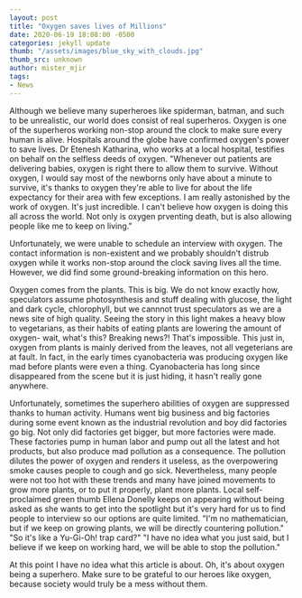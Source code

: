 ```yaml
---
layout: post
title: "Oxygen saves lives of Millions"
date: 2020-06-19 18:08:00 -0500
categories: jekyll update
thumb: "/assets/images/blue_sky_with_clouds.jpg"
thumb_src: unknown
author: mister_mjir
tags:
- News
---
```


Although we believe many superheroes like spiderman, batman, and such to be unrealistic, our world does consist of real superheros. Oxygen is one of the superheros
working non-stop around the clock to make sure every human is alive. Hospitals around the globe have confirmed oxygen's power to save lives. Dr Etenesh Katharina, who
works at a local hospital, testifies on behalf on the selfless deeds of oxygen. "Whenever out patients are delivering babies, oxygen is right there to allow them to
survive. Without oxygen, I would say most of the newborns only have about a minute to survive, it's thanks to oxygen they're able to live for about the life
expectancy for their area with few exceptions. I am really astonished by the work of oxygen. It's just incredible. I can't believe how oxygen is doing this all across
the world. Not only is oxygen prventing death, but is also allowing people like me to keep on living."

Unfortunately, we were unable to schedule an interview with oxygen. The contact information is non-existent and we probably shouldn't distrub oxygen while it works
non-stop around the clock saving lives all the time. However, we did find some ground-breaking information on this hero.

Oxygen comes from the plants. This is big. We do not know exactly how, speculators assume photosynthesis and stuff dealing with glucose, the light and dark cycle,
chlorophyll, but we cannnot trust speculators as we are a news site of high quality. Seeing the story in this light makes a heavy blow to vegetarians, as their habits
of eating plants are lowering the amount of oxygen- wait, what's this? Breaking news?! That's impossible. This just in, oxygen from plants is mainly derived from
the leaves, not all vegeterians are at fault. In fact, in the early times cyanobacteria was producing oxygen like mad before plants were even a thing. Cyanobacteria
has long since disappeared from the scene but it is just hiding, it hasn't really gone anywhere.

Unfortunately, sometimes the superhero abilities of oxygen are suppressed thanks to human activity. Humans went big business and big factories during some event known
as the industrial revolution and boy did factories go big. Not only did factories get bigger, but more factories were made. These factories pump in human labor and
pump out all the latest and hot products, but also produce mad pollution as a consequence. The pollution dilutes the power of oxygen and renders it useless, as the
overpowering smoke causes people to cough and go sick. Nevertheless, many people were not too hot with these trends and many have joined movements to grow more plants,
or to put it properly, plant more plants. Local self-proclaimed green thumb Ellena Donelly keeps on appearing without being asked as she wants to get into the spotlight
but it's very hard for us to find people to interview so our options are quite limited. "I'm no mathematician, but if we keep on growing plants, we will be directly
countering pollution." "So it's like a Yu-Gi-Oh! trap card?" "I have no idea what you just said, but I believe if we keep on working hard, we will be able to stop the
pollution."

At this point I have no idea what this article is about. Oh, it's about oxygen being a superhero. Make sure to be grateful to our heroes like oxygen, because society
would truly be a mess without them.
